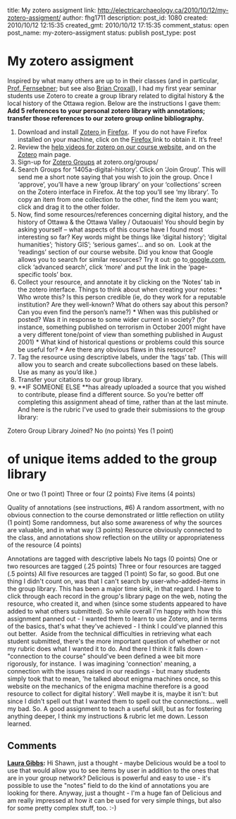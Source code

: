 title: My zotero assigment
link: http://electricarchaeology.ca/2010/10/12/my-zotero-assigment/
author: fhg1711
description: 
post_id: 1080
created: 2010/10/12 12:15:35
created_gmt: 2010/10/12 17:15:35
comment_status: open
post_name: my-zotero-assigment
status: publish
post_type: post

# My zotero assigment

Inspired by what many others are up to in their classes (and in particular, [Prof. Fernsebner](http://fernsebner299.umwblogs.org/); but see also [Brian Croxall](http://www.briancroxall.net/2010/01/18/final-annotated-zotero-group-bibliography-assignment/)), I had my first year seminar students use Zotero to create a group library related to digital history & the local history of the Ottawa region. Below are the instructions I gave them: **Add 5 references to your personal zotero library with annotations; transfer those references to our zotero group online bibliography.**

  1. Download and install [Zotero ](http://www.zotero.org/)in [Firefox](http://www.mozilla.com/en-US/firefox/personal.html).  If you do not have Firefox installed on your machine, click on the [Firefox ](http://www.mozilla.com/en-US/firefox/personal.html)link to obtain it. It’s free!
  2. Review the [help videos for zotero on our course website,](http://www.digitalhistory.graeworks.net/?p=31) and on the [Zotero](http://www.zotero.org/) main page.
  3. Sign-up for [Zotero Groups](http://www.zotero.org/groups/) at zotero.org/groups/
  4. Search Groups for ‘1405a-digital-history’. Click on ‘Join Group’. This will send me a short note saying that you wish to join the group. Once I ‘approve’, you’ll have a new ‘group library’ on your ‘collections’ screen on the Zotero interface in Firefox. At the top you’ll see ‘my library’. To copy an item from one collection to the other, find the item you want; click and drag it to the other folder.
  5. Now, find some resources/references concerning digital history, and the history of Ottawa & the Ottawa Valley / Outaouais! You should begin by asking yourself – what aspects of this course have I found most interesting so far? Key words might be things like ‘digital history’; ‘digital humanities’; ‘history GIS’; ‘serious games’… and so on.  Look at the ‘readings’ section of our course website. Did you know that Google allows you to search for similar resources? Try it out: go to[ google.com](http://www.google.com/), click ‘advanced search’, click ‘more’ and put the link in the ‘page-specific tools’ box.
  6. Collect your resource, and annotate it by clicking on the ‘Notes’ tab in the zotero interface. Things to think about when creating your notes: 
    * Who wrote this? Is this person credible (ie, do they work for a reputable institution? Are they well-known? What do others say about this person? Can you even find the person’s name?)
    * When was this published or posted? Was it in response to some wider current in society? (for instance, something published on terrorism in October 2001 might have a very different tone/point of view than something published in August 2001)
    * What kind of historical questions or problems could this source be useful for?
    * Are there any obvious flaws in this resource?
  7. Tag the resource using descriptive labels, under the ‘tags’ tab. (This will allow you to search and create subcollections based on these labels. Use as many as you’d like.)
  8. Transfer your citations to our group library.
  9. **IF SOMEONE ELSE **has already uploaded a source that you wished to contribute, please find a different source. So you’re better off completing this assignment ahead of time, rather than at the last minute.
And here is the rubric I've used to grade their submissions to the group library: 

Zotero Group Library Joined?
No (no points)
Yes (1 point)

# of unique items added to the group library
One or two (1 point)
Three or four (2 points)
Five items (4 points)

Quality of annotations (see instructions, #6)
A random assortment, with no obvious connection to the course demonstrated or little reflection on utility (1 point)
Some randomness, but also some awareness of why the sources are valuable, and in what way (3 points)
Resource obviously connected to the class, and annotations show reflection on the utility or appropriateness of the resource (4 points)

Annotations are tagged with descriptive labels
No tags (0 points)
One or two resources are tagged (.25 points)
Three or four resources are tagged (.5 points)
All five resources are tagged (1 point)
So far, so good. But one thing I didn't count on, was that I can't search by user-who-added-items in the group library. This has been a major time sink, in that regard. I have to click through each record in the group's library page on the web, noting the resource, who created it, and when (since some students appeared to have added to what others submitted). So while overall I'm happy with how this assignment panned out - I wanted them to learn to use Zotero, and in terms of the basics, that's what they've achieved - I think I could've planned this out better.  Aside from the technical difficulties in retrieving what each student submitted, there's the more important question of whether or not my rubric does what I wanted it to do. And there I think it falls down - "connection to the course" should've been defined a wee bit more rigorously, for instance.  I was imagining 'connection' meaning, a connection with the issues raised in our readings - but many students simply took that to mean, 'he talked about enigma machines once, so this website on the mechanics of the enigma machine therefore is a good resource to collect for digital history'. Well maybe it is, maybe it isn't: but since I didn't spell out that I wanted them to spell out the connections... well my bad. So. A good assignment to teach a useful skill, but as for fostering anything deeper, I think my instructions & rubric let me down. Lesson learned.

## Comments

**[Laura Gibbs](#3727 "2010-10-12 12:23:41"):** Hi Shawn, just a thought - maybe Delicious would be a tool to use that would allow you to see items by user in addition to the ones that are in your group network? Delicious is powerful and easy to use - it's possible to use the "notes" field to do the kind of annotations you are looking for there. Anyway, just a thought - I'm a huge fan of Delicious and am really impressed at how it can be used for very simple things, but also for some pretty complex stuff, too. :-)

